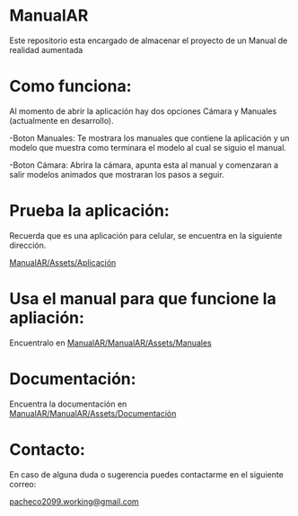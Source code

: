 # ManualAR
Este repositorio esta encargado de almacenar el proyecto de un Manual de realidad aumentada


# Como funciona:
Al momento de abrir la aplicación hay dos opciones Cámara y Manuales (actualmente en desarrollo).

-Boton Manuales: Te mostrara los manuales que contiene la aplicación y un modelo que muestra como terminara el modelo al cual se siguio el manual.

-Boton Cámara: Abrira la cámara, apunta esta al manual y comenzaran a salir modelos animados que mostraran los pasos a seguir.


# Prueba la aplicación:

Recuerda que es una aplicación para celular, se encuentra en la siguiente dirección.

[ManualAR/Assets/Aplicación](https://github.com/RicardoSantana2099/ManualAR/tree/a7193495212d3ec589fcce1b93c305de4d8ebbff/ManualAR/Assets/Aplicaci%C3%B3n)

# Usa el manual para que funcione la apliación:

Encuentralo en [ManualAR/ManualAR/Assets/Manuales](https://github.com/RicardoSantana2099/ManualAR/tree/a7193495212d3ec589fcce1b93c305de4d8ebbff/ManualAR/Assets/Manuales)

# Documentación:


Encuentra la documentación en [ManualAR/ManualAR/Assets/Documentación](https://github.com/RicardoSantana2099/ManualAR/tree/main/ManualAR/Assets/Documentaci%C3%B3n)

# Contacto:

En caso de alguna duda o sugerencia puedes contactarme en el siguiente correo:

pacheco2099.working@gmail.com
